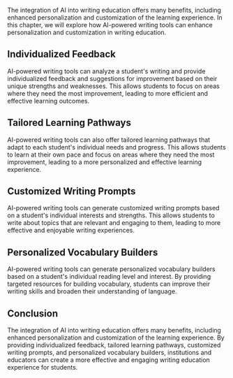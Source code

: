 
The integration of AI into writing education offers many benefits, including enhanced personalization and customization of the learning experience. In this chapter, we will explore how AI-powered writing tools can enhance personalization and customization in writing education.

Individualized Feedback
-----------------------

AI-powered writing tools can analyze a student's writing and provide individualized feedback and suggestions for improvement based on their unique strengths and weaknesses. This allows students to focus on areas where they need the most improvement, leading to more efficient and effective learning outcomes.

Tailored Learning Pathways
--------------------------

AI-powered writing tools can also offer tailored learning pathways that adapt to each student's individual needs and progress. This allows students to learn at their own pace and focus on areas where they need the most improvement, leading to a more personalized and effective learning experience.

Customized Writing Prompts
--------------------------

AI-powered writing tools can generate customized writing prompts based on a student's individual interests and strengths. This allows students to write about topics that are relevant and engaging to them, leading to more effective and enjoyable writing experiences.

Personalized Vocabulary Builders
--------------------------------

AI-powered writing tools can generate personalized vocabulary builders based on a student's individual reading level and interest. By providing targeted resources for building vocabulary, students can improve their writing skills and broaden their understanding of language.

Conclusion
----------

The integration of AI into writing education offers many benefits, including enhanced personalization and customization of the learning experience. By providing individualized feedback, tailored learning pathways, customized writing prompts, and personalized vocabulary builders, institutions and educators can create a more effective and engaging writing education experience for students.

